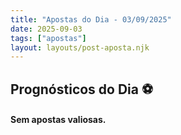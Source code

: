 ```yaml
---
title: "Apostas do Dia - 03/09/2025"
date: 2025-09-03
tags: ["apostas"]
layout: layouts/post-aposta.njk
---
```


## Prognósticos do Dia ⚽

#### Sem apostas valiosas.
